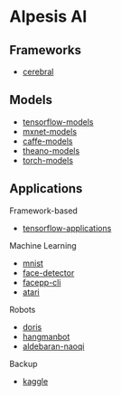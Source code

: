 Alpesis AI
==============================================================================

Frameworks
------------------------------------------------------------------------------

- [cerebral](https://github.com/alpesis-ai/cerebral)


Models
------------------------------------------------------------------------------

- [tensorflow-models](https://github.com/alpesis-ai/tensorflow-models)
- [mxnet-models](https://github.com/alpesis-ai/mxnet-models)
- [caffe-models](https://github.com/alpesis-ai/caffe-models)
- [theano-models](https://github.com/alpesis-ai/theano-models)
- [torch-models](https://github.com/alpesis-ai/torch-models)


Applications
------------------------------------------------------------------------------

Framework-based

- [tensorflow-applications](https://github.com/alpesis-ai/tensorflow-applications)

Machine Learning

- [mnist](https://github.com/alpesis-ai/mnist)
- [face-detector](https://github.com/alpesis-ai/face-detector)
- [facepp-cli](https://github.com/alpesis-ai/facepp-cli)
- [atari](https://github.com/alpesis-ai/atari)

Robots

- [doris](https://github.com/alpesis-ai/doris)
- [hangmanbot](https://github.com/alpesis-ai/hangmanbot)
- [aldebaran-naoqi](https://github.com/alpesis-ai/aldebaran-naoqi)

Backup

- [kaggle](https://github.com/alpesis-ai/kaggle)
